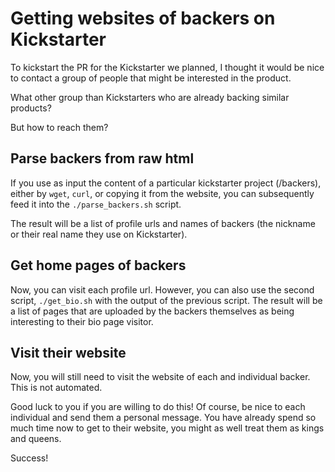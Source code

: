 # Getting websites of backers on Kickstarter

To kickstart the PR for the Kickstarter we planned, I thought it would be nice to contact a group of people that might be interested in the product.

What other group than Kickstarters who are already backing similar products?

But how to reach them?

## Parse backers from raw html

If you use as input the content of a particular kickstarter project (/backers), either by `wget`, `curl`, or copying it from the website, you can subsequently feed it into the `./parse_backers.sh` script.

The result will be a list of profile urls and names of backers (the nickname or their real name they use on Kickstarter).

## Get home pages of backers

Now, you can visit each profile url. However, you can also use the second script, `./get_bio.sh` with the output of the previous script. The result will be a list of pages that are uploaded by the backers themselves as being interesting to their bio page visitor.

## Visit their website

Now, you will still need to visit the website of each and individual backer. This is not automated.

Good luck to you if you are willing to do this! Of course, be nice to each individual and send them a personal message. You have already spend so much time now to get to their website, you might as well treat them as kings and queens.

Success!


